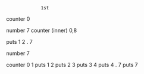                  1st
counter          0

number           7
counter (inner)  0,8     

puts             1
                 2
                 .
                 7



number    7

counter   0
          1 puts 1
          2 puts 2
          3 puts 3
          4 puts 4
          .
          7 puts 7


